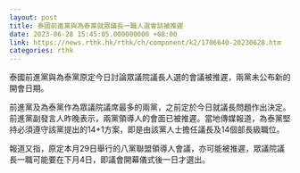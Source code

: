 ```yaml
---
layout: post
title: 泰國前進黨與為泰黨就眾議長一職人選會談被推遲
date: 2023-06-28 15:45:05.000000000 +08:00
link: https://news.rthk.hk/rthk/ch/component/k2/1706640-20230628.htm
categories: rthk
---
```


泰國前進黨與為泰黨原定今日討論眾議院議長人選的會議被推遲，兩黨未公布新的開會日期。

前進黨及為泰黨作為眾議院議席最多的兩黨，之前定於今日就議長問題作出決定。前進黨副發言人昨晚表示，兩黨領導人的會面已被推遲。當地傳媒報道，為泰黨堅持必須遵守該黨提出的14+1方案，即是由該黨人士擔任議長及14個部長級職位。

報道又指，原定本月29日舉行的八黨聯盟領導人會議，亦可能被推遲，眾議院議長一職可能要在下月4日，即議會開幕儀式後一日才選出。

